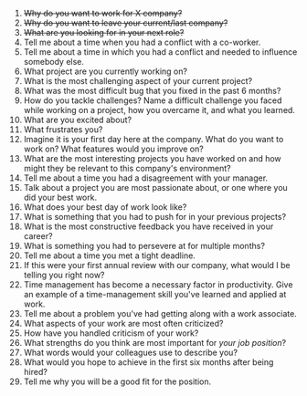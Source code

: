 1. ~~Why do you want to work for X company?~~
2. ~~Why do you want to leave your current/last company?~~
3. ~~What are you looking for in your next role?~~
4. Tell me about a time when you had a conflict with a co-worker.
5. Tell me about a time in which you had a conflict and needed to influence somebody else.
6. What project are you currently working on?
7. What is the most challenging aspect of your current project?
8. What was the most difficult bug that you fixed in the past 6 months?
9. How do you tackle challenges? Name a difficult challenge you faced while working on a project, how you overcame it, and what you learned.
10. What are you excited about?
11. What frustrates you?
12. Imagine it is your first day here at the company. What do you want to work on? What features would you improve on?
13. What are the most interesting projects you have worked on and how might they be relevant to this company's environment?
14. Tell me about a time you had a disagreement with your manager.
15. Talk about a project you are most passionate about, or one where you did your best work.
16. What does your best day of work look like?
17. What is something that you had to push for in your previous projects?
18. What is the most constructive feedback you have received in your career?
19. What is something you had to persevere at for multiple months?
20. Tell me about a time you met a tight deadline.
21. If this were your first annual review with our company, what would I be telling you right now?
22. Time management has become a necessary factor in productivity. Give an example of a time-management skill you've learned and applied at work.
23. Tell me about a problem you've had getting along with a work associate.
24. What aspects of your work are most often criticized?
25. How have you handled criticism of your work?
26. What strengths do you think are most important for _your job position_?
27. What words would your colleagues use to describe you?
28. What would you hope to achieve in the first six months after being hired?
29. Tell me why you will be a good fit for the position.
